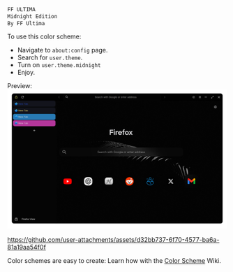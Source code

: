 ```
FF ULTIMA
Midnight Edition
By FF Ultima
```

To use this color scheme:
- Navigate to `about:config` page.
- Search for `user.theme`.
- Turn on `user.theme.midnight`
- Enjoy.

Preview:
![preview](./preview.png)

https://github.com/user-attachments/assets/d32bb737-6f70-4577-ba6a-81a19aa54f0f

Color schemes are easy to create: Learn how with the [Color Scheme](https://github.com/soulhotel/FF-ULTIMA/wiki/Create-a-Color-Scheme) Wiki.
